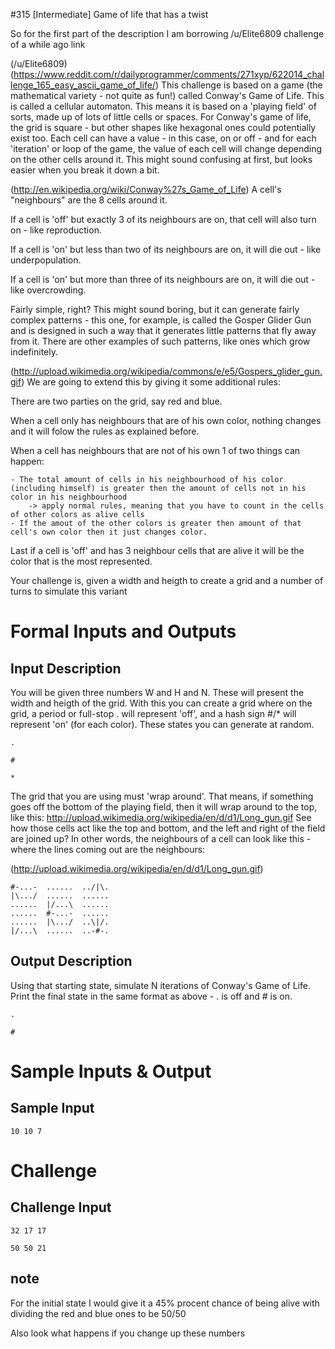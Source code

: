 #315 [Intermediate] Game of life that has a twist

So for the first part of the description I am borrowing /u/Elite6809 challenge of a while ago link

(/u/Elite6809)
(https://www.reddit.com/r/dailyprogrammer/comments/271xyp/622014_challenge_165_easy_ascii_game_of_life/)
This challenge is based on a game (the mathematical variety - not quite as fun!) called Conway's Game of Life. This is called a cellular automaton. This means it is based on a 'playing field' of sorts, made up of lots of little cells or spaces. For Conway's game of life, the grid is square - but other shapes like hexagonal ones could potentially exist too. Each cell can have a value - in this case, on or off - and for each 'iteration' or loop of the game, the value of each cell will change depending on the other cells around it. This might sound confusing at first, but looks easier when you break it down a bit.

(http://en.wikipedia.org/wiki/Conway%27s_Game_of_Life)
A cell's "neighbours" are the 8 cells around it.

If a cell is 'off' but exactly 3 of its neighbours are on, that cell will also turn on - like reproduction.

If a cell is 'on' but less than two of its neighbours are on, it will die out - like underpopulation.

If a cell is 'on' but more than three of its neighbours are on, it will die out - like overcrowding.

Fairly simple, right? This might sound boring, but it can generate fairly complex patterns - this one, for example, is called the Gosper Glider Gun and is designed in such a way that it generates little patterns that fly away from it. There are other examples of such patterns, like ones which grow indefinitely.

(http://upload.wikimedia.org/wikipedia/commons/e/e5/Gospers_glider_gun.gif)
We are going to extend this by giving it some additional rules:

There are two parties on the grid, say red and blue.

When a cell only has neighbours that are of his own color, nothing changes and it will folow the rules as explained before.

When a cell has neighbours that are not of his own 1 of two things can happen:


```
- The total amount of cells in his neighbourhood of his color (including himself) is greater then the amount of cells not in his color in his neighbourhood 
    -> apply normal rules, meaning that you have to count in the cells of other colors as alive cells
- If the amout of the other colors is greater then amount of that cell's own color then it just changes color.
```
Last if a cell is 'off' and has 3 neighbour cells that are alive it will be the color that is the most represented. 

Your challenge is, given a width and heigth to create a grid and a number of turns to simulate this variant

# Formal Inputs and Outputs
## Input Description
You will be given three numbers W and H and N. These will present the width and heigth of the grid. With this you can create a grid where on the grid, a period or full-stop . will represent 'off', and a hash sign #/* will represent 'on' (for each color). 
These states you can generate at random.


```
.
```

```
#
```

```
*
```
The grid that you are using must 'wrap around'. That means, if something goes off the bottom of the playing field, then it will wrap around to the top, like this: http://upload.wikimedia.org/wikipedia/en/d/d1/Long_gun.gif See how those cells act like the top and bottom, and the left and right of the field are joined up? In other words, the neighbours of a cell can look like this - where the lines coming out are the neighbours:

(http://upload.wikimedia.org/wikipedia/en/d/d1/Long_gun.gif)

```
#-...-  ......  ../|\.
|\.../  ......  ......
......  |/...\  ......
......  #-...-  ......
......  |\.../  ..\|/.
|/...\  ......  ..-#-.
```
## Output Description
Using that starting state, simulate N iterations of Conway's Game of Life. Print the final state in the same format as above - . is off and # is on.


```
.
```

```
#
```
# Sample Inputs & Output
## Sample Input

```
10 10 7
```
# Challenge
## Challenge Input

```
32 17 17

50 50 21
```
## note
For the initial state I would give it a 45% procent chance of being alive with dividing the red and blue ones to be 50/50

Also look what happens if you change up these numbers

